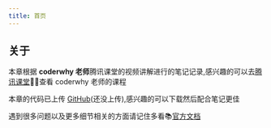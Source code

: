 ```yaml
---
title: 首页
---
```


## 关于

本章根据 **coderwhy 老师**腾讯课堂的视频讲解进行的笔记记录,感兴趣的可以去[腾讯课堂](https://ke.qq.com/course/3453141):tada::tada:查看 coderwhy 老师的课程

本章的代码已上传 [GitHub]()(还没上传),感兴趣的可以下载然后配合笔记更佳

遇到很多问题以及更多细节相关的方面请记住多看:books:[官方文档](https://v3.cn.vuejs.org/)
